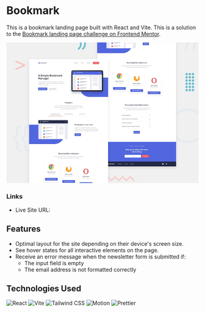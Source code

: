 # Bookmark

This is a bookmark landing page built with React and Vite. This is a solution to the [Bookmark landing page challenge on Frontend Mentor](https://www.frontendmentor.io/challenges/bookmark-landing-page-5d0b588a9edda32581d29158).

![](public/desktop-preview.jpg)

### Links

- Live Site URL: [](/)

## Features

- Optimal layout for the site depending on their device's screen size.
- See hover states for all interactive elements on the page.
- Receive an error message when the newsletter form is submitted if:
  - The input field is empty
  - The email address is not formatted correctly

## Technologies Used

![React](https://img.shields.io/badge/React-61DAFB.svg?style=for-the-badge&logo=React&logoColor=black)
![Vite](https://img.shields.io/badge/Vite-646CFF.svg?style=for-the-badge&logo=Vite&logoColor=white)
![Tailwind CSS](https://img.shields.io/badge/Tailwind%20CSS-06B6D4.svg?style=for-the-badge&logo=Tailwind-CSS&logoColor=white)
![Motion](https://img.shields.io/badge/Motion-FF0081.svg?style=for-the-badge&logo=Framer&logoColor=white)
![Prettier](https://img.shields.io/badge/Prettier-FF6B6B.svg?style=for-the-badge&logo=Prettier&logoColor=white)
